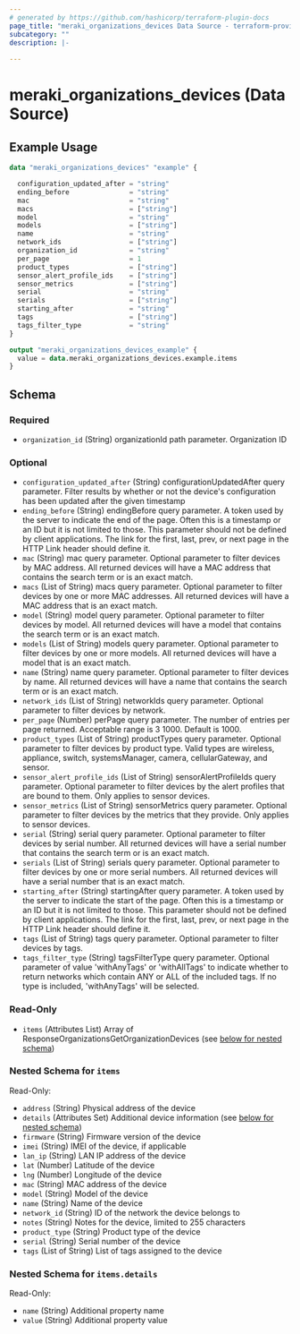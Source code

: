 ```yaml
---
# generated by https://github.com/hashicorp/terraform-plugin-docs
page_title: "meraki_organizations_devices Data Source - terraform-provider-meraki"
subcategory: ""
description: |-
  
---
```


# meraki_organizations_devices (Data Source)



## Example Usage

```terraform
data "meraki_organizations_devices" "example" {

  configuration_updated_after = "string"
  ending_before               = "string"
  mac                         = "string"
  macs                        = ["string"]
  model                       = "string"
  models                      = ["string"]
  name                        = "string"
  network_ids                 = ["string"]
  organization_id             = "string"
  per_page                    = 1
  product_types               = ["string"]
  sensor_alert_profile_ids    = ["string"]
  sensor_metrics              = ["string"]
  serial                      = "string"
  serials                     = ["string"]
  starting_after              = "string"
  tags                        = ["string"]
  tags_filter_type            = "string"
}

output "meraki_organizations_devices_example" {
  value = data.meraki_organizations_devices.example.items
}
```

<!-- schema generated by tfplugindocs -->
## Schema

### Required

- `organization_id` (String) organizationId path parameter. Organization ID

### Optional

- `configuration_updated_after` (String) configurationUpdatedAfter query parameter. Filter results by whether or not the device's configuration has been updated after the given timestamp
- `ending_before` (String) endingBefore query parameter. A token used by the server to indicate the end of the page. Often this is a timestamp or an ID but it is not limited to those. This parameter should not be defined by client applications. The link for the first, last, prev, or next page in the HTTP Link header should define it.
- `mac` (String) mac query parameter. Optional parameter to filter devices by MAC address. All returned devices will have a MAC address that contains the search term or is an exact match.
- `macs` (List of String) macs query parameter. Optional parameter to filter devices by one or more MAC addresses. All returned devices will have a MAC address that is an exact match.
- `model` (String) model query parameter. Optional parameter to filter devices by model. All returned devices will have a model that contains the search term or is an exact match.
- `models` (List of String) models query parameter. Optional parameter to filter devices by one or more models. All returned devices will have a model that is an exact match.
- `name` (String) name query parameter. Optional parameter to filter devices by name. All returned devices will have a name that contains the search term or is an exact match.
- `network_ids` (List of String) networkIds query parameter. Optional parameter to filter devices by network.
- `per_page` (Number) perPage query parameter. The number of entries per page returned. Acceptable range is 3 1000. Default is 1000.
- `product_types` (List of String) productTypes query parameter. Optional parameter to filter devices by product type. Valid types are wireless, appliance, switch, systemsManager, camera, cellularGateway, and sensor.
- `sensor_alert_profile_ids` (List of String) sensorAlertProfileIds query parameter. Optional parameter to filter devices by the alert profiles that are bound to them. Only applies to sensor devices.
- `sensor_metrics` (List of String) sensorMetrics query parameter. Optional parameter to filter devices by the metrics that they provide. Only applies to sensor devices.
- `serial` (String) serial query parameter. Optional parameter to filter devices by serial number. All returned devices will have a serial number that contains the search term or is an exact match.
- `serials` (List of String) serials query parameter. Optional parameter to filter devices by one or more serial numbers. All returned devices will have a serial number that is an exact match.
- `starting_after` (String) startingAfter query parameter. A token used by the server to indicate the start of the page. Often this is a timestamp or an ID but it is not limited to those. This parameter should not be defined by client applications. The link for the first, last, prev, or next page in the HTTP Link header should define it.
- `tags` (List of String) tags query parameter. Optional parameter to filter devices by tags.
- `tags_filter_type` (String) tagsFilterType query parameter. Optional parameter of value 'withAnyTags' or 'withAllTags' to indicate whether to return networks which contain ANY or ALL of the included tags. If no type is included, 'withAnyTags' will be selected.

### Read-Only

- `items` (Attributes List) Array of ResponseOrganizationsGetOrganizationDevices (see [below for nested schema](#nestedatt--items))

<a id="nestedatt--items"></a>
### Nested Schema for `items`

Read-Only:

- `address` (String) Physical address of the device
- `details` (Attributes Set) Additional device information (see [below for nested schema](#nestedatt--items--details))
- `firmware` (String) Firmware version of the device
- `imei` (String) IMEI of the device, if applicable
- `lan_ip` (String) LAN IP address of the device
- `lat` (Number) Latitude of the device
- `lng` (Number) Longitude of the device
- `mac` (String) MAC address of the device
- `model` (String) Model of the device
- `name` (String) Name of the device
- `network_id` (String) ID of the network the device belongs to
- `notes` (String) Notes for the device, limited to 255 characters
- `product_type` (String) Product type of the device
- `serial` (String) Serial number of the device
- `tags` (List of String) List of tags assigned to the device

<a id="nestedatt--items--details"></a>
### Nested Schema for `items.details`

Read-Only:

- `name` (String) Additional property name
- `value` (String) Additional property value

